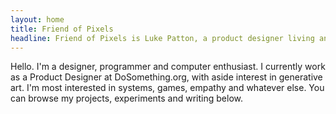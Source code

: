 ```yaml
---
layout: home
title: Friend of Pixels
headline: Friend of Pixels is Luke Patton, a product designer living and working in New York City.
---
```


Hello. I'm a designer, programmer and computer enthusiast. I currently work as a Product Designer at DoSomething.org, with aside interest in generative art. I'm most interested in systems, games, empathy and whatever else. You can browse my projects, experiments and writing below.
